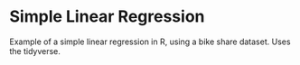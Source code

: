 # Simple Linear Regression

Example of a simple linear regression in R, using a bike share dataset. Uses the tidyverse.